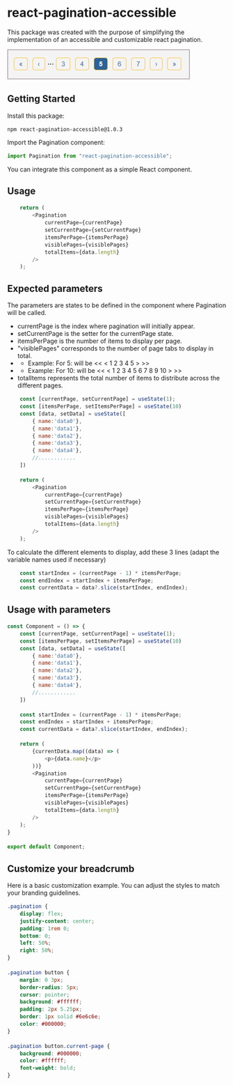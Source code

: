 # react-pagination-accessible

This package was created with the purpose of simplifying the implementation of an accessible and customizable react pagination.

![pagination](./pagination.png)

## Getting Started

Install this package:

```shell
npm react-pagination-accessible@1.0.3
```

Import the Pagination component:

```js
import Pagination from "react-pagination-accessible";
```

You can integrate this component as a simple React component.

## Usage

```js
    return (
        <Pagination 
            currentPage={currentPage}
            setCurrentPage={setCurrentPage}
            itemsPerPage={itemsPerPage}
            visiblePages={visiblePages}
            totalItems={data.length}
        />
    );
```

## Expected parameters

The parameters are states to be defined in the component where Pagination will be called.     
* currentPage is the index where pagination will initially appear. 
* setCurrentPage is the setter for the currentPage state.
* itemsPerPage is the number of items to display per page.
* "visiblePages" corresponds to the number of page tabs to display in total.
* * Example: For 5: will be << < 1 2 3 4 5 > >>
* * Example: For 10: will be << < 1 2 3 4 5 6 7 8 9 10 > >>
* totalItems represents the total number of items to distribute across the different pages.

```js
    const [currentPage, setCurrentPage] = useState(1);
    const [itemsPerPage, setItemsPerPage] = useState(10)
    const [data, setData] = useState([
        { name:'data0'},
        { name:'data1'},
        { name:'data2'},
        { name:'data3'},
        { name:'data4'},
        //............
    ])

    return (
        <Pagination 
            currentPage={currentPage}
            setCurrentPage={setCurrentPage}
            itemsPerPage={itemsPerPage}
            visiblePages={visiblePages}
            totalItems={data.length}
        />
    );
```

To calculate the different elements to display, add these 3 lines (adapt the variable names used if necessary)

```js
    const startIndex = (currentPage - 1) * itemsPerPage;
    const endIndex = startIndex + itemsPerPage;
    const currentData = data?.slice(startIndex, endIndex);
```

## Usage with parameters

```js
const Component = () => {
    const [currentPage, setCurrentPage] = useState(1);
    const [itemsPerPage, setItemsPerPage] = useState(10)
    const [data, setData] = useState([
        { name:'data0'},
        { name:'data1'},
        { name:'data2'},
        { name:'data3'},
        { name:'data4'},
        //............
    ])

    const startIndex = (currentPage - 1) * itemsPerPage;
    const endIndex = startIndex + itemsPerPage;
    const currentData = data?.slice(startIndex, endIndex);

    return (
        {currentData.map((data) => (
            <p>{data.name}</p>
        ))}
        <Pagination 
            currentPage={currentPage}
            setCurrentPage={setCurrentPage}
            itemsPerPage={itemsPerPage}
            visiblePages={visiblePages}
            totalItems={data.length}
        />
    );
}

export default Component;
```

## Customize your breadcrumb

Here is a basic customization example. You can adjust the styles to match your branding guidelines.  

```css
.pagination {
    display: flex;
    justify-content: center;
    padding: 1rem 0;
    bottom: 0;
    left: 50%;
    right: 50%;
}
  
.pagination button {
    margin: 0 3px;
    border-radius: 5px;
    cursor: pointer;
    background: #ffffff;
    padding: 2px 5.25px;
    border: 1px solid #6e6c6e;
    color: #000000;
}
  
.pagination button.current-page {
    background: #000000;
    color: #ffffff;
    font-weight: bold;
}

```